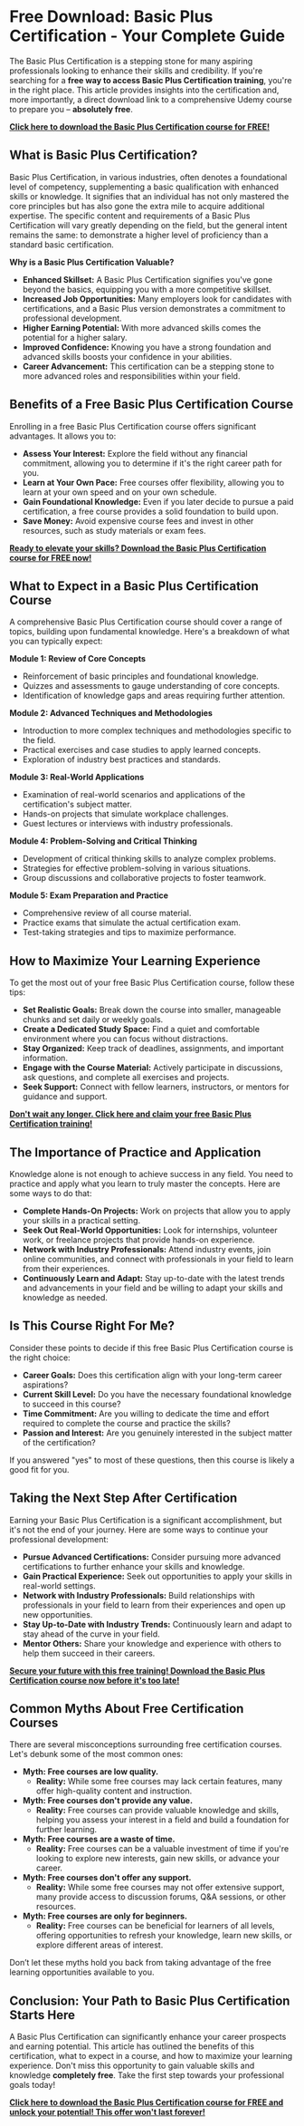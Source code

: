 # Free Download: Basic Plus Certification - Your Complete Guide

The Basic Plus Certification is a stepping stone for many aspiring professionals looking to enhance their skills and credibility. If you're searching for a **free way to access Basic Plus Certification training**, you're in the right place. This article provides insights into the certification and, more importantly, a direct download link to a comprehensive Udemy course to prepare you – **absolutely free**.

[**Click here to download the Basic Plus Certification course for FREE!**](https://udemywork.com/basic-plus-certification)

## What is Basic Plus Certification?

Basic Plus Certification, in various industries, often denotes a foundational level of competency, supplementing a basic qualification with enhanced skills or knowledge. It signifies that an individual has not only mastered the core principles but has also gone the extra mile to acquire additional expertise. The specific content and requirements of a Basic Plus Certification will vary greatly depending on the field, but the general intent remains the same: to demonstrate a higher level of proficiency than a standard basic certification.

**Why is a Basic Plus Certification Valuable?**

*   **Enhanced Skillset:** A Basic Plus Certification signifies you've gone beyond the basics, equipping you with a more competitive skillset.
*   **Increased Job Opportunities:** Many employers look for candidates with certifications, and a Basic Plus version demonstrates a commitment to professional development.
*   **Higher Earning Potential:** With more advanced skills comes the potential for a higher salary.
*   **Improved Confidence:** Knowing you have a strong foundation and advanced skills boosts your confidence in your abilities.
*   **Career Advancement:** This certification can be a stepping stone to more advanced roles and responsibilities within your field.

## Benefits of a Free Basic Plus Certification Course

Enrolling in a free Basic Plus Certification course offers significant advantages. It allows you to:

*   **Assess Your Interest:** Explore the field without any financial commitment, allowing you to determine if it's the right career path for you.
*   **Learn at Your Own Pace:** Free courses offer flexibility, allowing you to learn at your own speed and on your own schedule.
*   **Gain Foundational Knowledge:** Even if you later decide to pursue a paid certification, a free course provides a solid foundation to build upon.
*   **Save Money:** Avoid expensive course fees and invest in other resources, such as study materials or exam fees.

[**Ready to elevate your skills? Download the Basic Plus Certification course for FREE now!**](https://udemywork.com/basic-plus-certification)

## What to Expect in a Basic Plus Certification Course

A comprehensive Basic Plus Certification course should cover a range of topics, building upon fundamental knowledge. Here's a breakdown of what you can typically expect:

**Module 1: Review of Core Concepts**

*   Reinforcement of basic principles and foundational knowledge.
*   Quizzes and assessments to gauge understanding of core concepts.
*   Identification of knowledge gaps and areas requiring further attention.

**Module 2: Advanced Techniques and Methodologies**

*   Introduction to more complex techniques and methodologies specific to the field.
*   Practical exercises and case studies to apply learned concepts.
*   Exploration of industry best practices and standards.

**Module 3: Real-World Applications**

*   Examination of real-world scenarios and applications of the certification's subject matter.
*   Hands-on projects that simulate workplace challenges.
*   Guest lectures or interviews with industry professionals.

**Module 4: Problem-Solving and Critical Thinking**

*   Development of critical thinking skills to analyze complex problems.
*   Strategies for effective problem-solving in various situations.
*   Group discussions and collaborative projects to foster teamwork.

**Module 5: Exam Preparation and Practice**

*   Comprehensive review of all course material.
*   Practice exams that simulate the actual certification exam.
*   Test-taking strategies and tips to maximize performance.

## How to Maximize Your Learning Experience

To get the most out of your free Basic Plus Certification course, follow these tips:

*   **Set Realistic Goals:** Break down the course into smaller, manageable chunks and set daily or weekly goals.
*   **Create a Dedicated Study Space:** Find a quiet and comfortable environment where you can focus without distractions.
*   **Stay Organized:** Keep track of deadlines, assignments, and important information.
*   **Engage with the Course Material:** Actively participate in discussions, ask questions, and complete all exercises and projects.
*   **Seek Support:** Connect with fellow learners, instructors, or mentors for guidance and support.

[**Don't wait any longer. Click here and claim your free Basic Plus Certification training!**](https://udemywork.com/basic-plus-certification)

## The Importance of Practice and Application

Knowledge alone is not enough to achieve success in any field. You need to practice and apply what you learn to truly master the concepts. Here are some ways to do that:

*   **Complete Hands-On Projects:** Work on projects that allow you to apply your skills in a practical setting.
*   **Seek Out Real-World Opportunities:** Look for internships, volunteer work, or freelance projects that provide hands-on experience.
*   **Network with Industry Professionals:** Attend industry events, join online communities, and connect with professionals in your field to learn from their experiences.
*   **Continuously Learn and Adapt:** Stay up-to-date with the latest trends and advancements in your field and be willing to adapt your skills and knowledge as needed.

## Is This Course Right For Me?

Consider these points to decide if this free Basic Plus Certification course is the right choice:

*   **Career Goals:** Does this certification align with your long-term career aspirations?
*   **Current Skill Level:** Do you have the necessary foundational knowledge to succeed in this course?
*   **Time Commitment:** Are you willing to dedicate the time and effort required to complete the course and practice the skills?
*   **Passion and Interest:** Are you genuinely interested in the subject matter of the certification?

If you answered "yes" to most of these questions, then this course is likely a good fit for you.

## Taking the Next Step After Certification

Earning your Basic Plus Certification is a significant accomplishment, but it's not the end of your journey. Here are some ways to continue your professional development:

*   **Pursue Advanced Certifications:** Consider pursuing more advanced certifications to further enhance your skills and knowledge.
*   **Gain Practical Experience:** Seek out opportunities to apply your skills in real-world settings.
*   **Network with Industry Professionals:** Build relationships with professionals in your field to learn from their experiences and open up new opportunities.
*   **Stay Up-to-Date with Industry Trends:** Continuously learn and adapt to stay ahead of the curve in your field.
*   **Mentor Others:** Share your knowledge and experience with others to help them succeed in their careers.

[**Secure your future with this free training! Download the Basic Plus Certification course now before it's too late!**](https://udemywork.com/basic-plus-certification)

## Common Myths About Free Certification Courses

There are several misconceptions surrounding free certification courses. Let's debunk some of the most common ones:

*   **Myth: Free courses are low quality.**
    *   **Reality:** While some free courses may lack certain features, many offer high-quality content and instruction.
*   **Myth: Free courses don't provide any value.**
    *   **Reality:** Free courses can provide valuable knowledge and skills, helping you assess your interest in a field and build a foundation for further learning.
*   **Myth: Free courses are a waste of time.**
    *   **Reality:** Free courses can be a valuable investment of time if you're looking to explore new interests, gain new skills, or advance your career.
*   **Myth: Free courses don't offer any support.**
    *   **Reality:** While some free courses may not offer extensive support, many provide access to discussion forums, Q&A sessions, or other resources.
*   **Myth: Free courses are only for beginners.**
    *   **Reality:** Free courses can be beneficial for learners of all levels, offering opportunities to refresh your knowledge, learn new skills, or explore different areas of interest.

Don’t let these myths hold you back from taking advantage of the free learning opportunities available to you.

## Conclusion: Your Path to Basic Plus Certification Starts Here

A Basic Plus Certification can significantly enhance your career prospects and earning potential. This article has outlined the benefits of this certification, what to expect in a course, and how to maximize your learning experience. Don't miss this opportunity to gain valuable skills and knowledge **completely free**. Take the first step towards your professional goals today!

[**Click here to download the Basic Plus Certification course for FREE and unlock your potential! This offer won't last forever!**](https://udemywork.com/basic-plus-certification)
